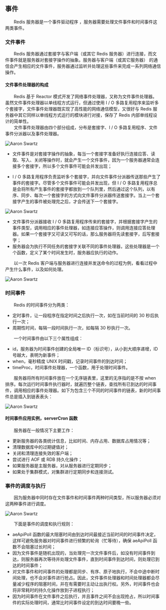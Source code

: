 
## 事件
　　Redis 服务器是一个事件驱动程序 ，服务器需要处理文件事件和时间事件这两类事件。

### 文件事件
　　Redis 服务器通过套接字与客户端（或其它 Redis 服务器）进行连接，而文件事件就是服务器对套接字操作的抽象。服务器与客户端（或其它服务器） 的通信会产生相应的文件事件，服务器通过监听并处理这些事件来完成一系列网络通信操作。

#### 文件事件处理器的构成
　　Redis 基于 Reactor 模式开发了网络事件处理器，又称为文件事件处理器。虽然文件事件处理器以单线程方式运行，但通过使用 I / O 多路复用程序来监听多个套接字，文件事件处理器既实现了高性能的网络通信模型，又很好与 Redis 服务器中其它同样以单线程方式运行的模块进行对接，保存了 Redis 内部单线程设计的简单性。<br />
　　文件事件处理器由四个部分组成，分布是套接字、I / O 多路复用程序、文件事件分派器以及事件处理器。
  
![Aaron Swartz](https://raw.githubusercontent.com/martin-1992/redis_notebook/master/chapter_12/chapter_12_p1.png)
  
- 文件事件是对套接字操作的抽象，每当一个套接字准备好执行连接应答、读取、写入、关闭等操作时，就会产生一个文件事件，因为一个服务器通常会连接多个套接字，所以多个文件事件可能会并发出现；

- I / O 多路复用程序负责监听多个套接字，并向文件事件分派器传送那些产生了事件的套接字。尽管多个文件事件可能会并发出现，但 I / O 多路复用程序总是会将所有产生事件的套接字都放到一个队列里，然后通过这个队列，以有序、同步、每次一个套接字的方式向文件事件分派器传送套接字。当上一个套接字产生的事件被处理完之后，才会传送下一个套接字。

![Aaron Swartz](https://raw.githubusercontent.com/martin-1992/redis_notebook/master/chapter_12/chapter_12_p2.png)

- 文件事件分派器接收 I / O 多路复用程序传来的套接字，并根据套接字产生的事件类型，调用相应的事件处理器，如连接应答操作，则调用连接应答处理器。如果一个套接字又可读又可写的话，那么服务器将先读套接字，后写套接字；
- 服务器会为执行不同任务的套接字关联不同的事件处理器，这些处理器是一个个函数，定义了某个时间发生时，服务器应执行的动作。

　　以一次 Redis 客户端与服务器进行连接并发送命令的过程为例，看看过程中产生什么事件，以及如何处理。

![Aaron Swartz](https://raw.githubusercontent.com/martin-1992/redis_notebook/master/chapter_12/chapter_12_p3.png)

### 时间事件
　　Redis 的时间事件分为两类：
- 定时事件，让一段程序在指定时间之后执行一次，如在当前时间的 30 秒后执行一次；
- 周期性时间，每隔一段时间执行一次，如每隔 30 秒执行一次。

　　一个时间事件由以下三个属性组成：
- id，服务器为时间事件创建的全局唯一 ID（标识号），从小到大顺序递增，ID 号越大，表明为新事件；
- when，毫秒精度  UNIX 时间戳，记录时间事件的到达时间；
- timeProc，时间事件处理器，一个函数，用于处理时间事件。

　　服务器将所有时间事件放在一个无序链表里，这里的无序指的是不按 when 排序。每次运行时间事件执行器时，就遍历整个链表，查找所有已到达的时间事件，调用相应的事件处理器。如下为包含三个不同的时间事件的链表，新的时间事件总是插入到链表表头：
  
![Aaron Swartz](https://raw.githubusercontent.com/martin-1992/redis_notebook/master/chapter_12/chapter_12_p4.png)

#### 时间事件应用实例，serverCron 函数
　　服务器在一般情况下主要工作：
- 更新服务器的各类统计信息，比如时间、内存占用、数据库占用情况等；
- 清理数据库中的过期键值对；
- 关闭和清理连接失效的客户端；
- 尝试进行 AOF 或 RDB 持久化操作；
- 如果服务器是主服务器，对从服务器进行定期同步；
- 如果处于集群模式，对集群进行定期同步和连接测试。

### 事件的调度与执行
　　因为服务器中同时存在文件事件和时间事件两种时间类型，所以服务器必须对这两种事件进行调度。
  
![Aaron Swartz](https://raw.githubusercontent.com/martin-1992/redis_notebook/master/chapter_12/chapter_12_p5.png)

　　下面是事件的调度和执行规则：
- aeApiPoll 函数的最大阻塞时间由到达时间最接近当前时间的时间事件决定，这样可避免服务器对时间事件进行频繁的轮询（忙等待），确保 aeApiPoll 函数不会阻塞过长时间；
- 因为文件事件是随机出现的，当处理完一次文件事件后，如没有时间事件到达，则服务器再次等待并处理文件事件，直到时间事件到达时间，则处理已到达的时间事件；
- 对文件事件和时间事件的处理都是同步、有序、原子地执行，不会中途中断时间处理，也不会对事件进行抢占。因此，文件事件处理器和时间处理器都会尽量减少程序的阻塞时间，并在有需要时主动让出执行权。另外，时间事件也会将非常耗时的持久化操作放到子进程执行；
- 因为时间事件在文件事件之后执行，并且事件之间不会出现抢占，所以时间事件的实际处理时间，通常比时间事件设定的到达时间要晚一些。
